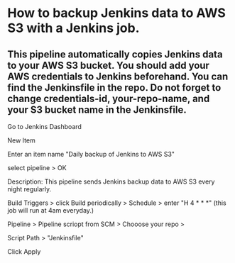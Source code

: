 # How to backup Jenkins data to AWS S3 with a Jenkins job.
## This pipeline automatically copies Jenkins data to your AWS S3 bucket. You should add your AWS credentials to Jenkins beforehand. You can find the Jenkinsfile in the repo. Do not forget to change credentials-id, your-repo-name, and your S3 bucket name in the Jenkinsfile.

Go to Jenkins Dashboard

New Item

Enter an item name "Daily backup of Jenkins to AWS S3"

select pipeline > OK

Description: This pipeline sends Jenkins backup data to AWS S3 every night regularly.

Build Triggers > click Build periodically > Schedule > enter "H 4 * * *" 
(this job will run at 4am everyday.)

Pipeline > Pipeline scriopt from SCM > Chooose your repo > 

Script Path > "Jenkinsfile"

Click Apply
